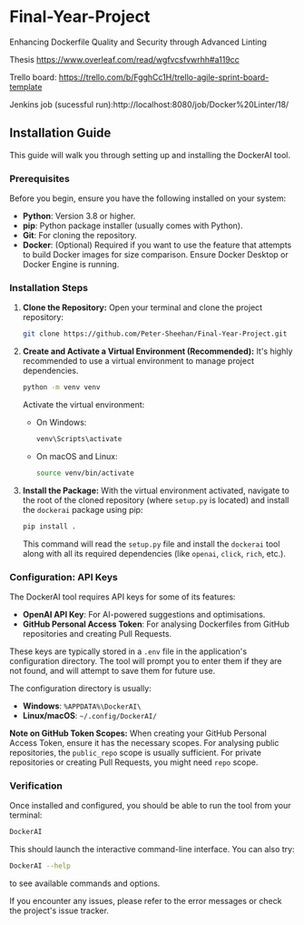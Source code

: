 # Final-Year-Project

Enhancing Dockerfile Quality and Security through Advanced Linting

Thesis https://www.overleaf.com/read/wgfvcsfvwrhh#a119cc

Trello board: https://trello.com/b/FgghCc1H/trello-agile-sprint-board-template

Jenkins job (sucessful run):http://localhost:8080/job/Docker%20Linter/18/

## Installation Guide

This guide will walk you through setting up and installing the DockerAI tool.

### Prerequisites

Before you begin, ensure you have the following installed on your system:

- **Python**: Version 3.8 or higher.
- **pip**: Python package installer (usually comes with Python).
- **Git**: For cloning the repository.
- **Docker**: (Optional) Required if you want to use the feature that attempts to build Docker images for size comparison. Ensure Docker Desktop or Docker Engine is running.

### Installation Steps

1.  **Clone the Repository:**
    Open your terminal and clone the project repository:

    ```bash
    git clone https://github.com/Peter-Sheehan/Final-Year-Project.git
    ```


2.  **Create and Activate a Virtual Environment (Recommended):**
    It's highly recommended to use a virtual environment to manage project dependencies.

    ```bash
    python -m venv venv
    ```

    Activate the virtual environment:

    - On Windows:
      ```bash
      venv\Scripts\activate
      ```
    - On macOS and Linux:
      ```bash
      source venv/bin/activate
      ```

3.  **Install the Package:**
    With the virtual environment activated, navigate to the root of the cloned repository (where `setup.py` is located) and install the `dockerai` package using pip:
    ```bash
    pip install .
    ```
    This command will read the `setup.py` file and install the `dockerai` tool along with all its required dependencies (like `openai`, `click`, `rich`, etc.).

### Configuration: API Keys

The DockerAI tool requires API keys for some of its features:

- **OpenAI API Key**: For AI-powered suggestions and optimisations.
- **GitHub Personal Access Token**: For analysing Dockerfiles from GitHub repositories and creating Pull Requests.

These keys are typically stored in a `.env` file in the application's configuration directory. The tool will prompt you to enter them if they are not found, and will attempt to save them for future use.

The configuration directory is usually:

- **Windows**: `%APPDATA%\DockerAI\`
- **Linux/macOS**: `~/.config/DockerAI/`



**Note on GitHub Token Scopes:**
When creating your GitHub Personal Access Token, ensure it has the necessary scopes. For analysing public repositories, the `public_repo` scope is usually sufficient. For private repositories or creating Pull Requests, you might need `repo` scope.

### Verification

Once installed and configured, you should be able to run the tool from your terminal:

```bash
DockerAI
```

This should launch the interactive command-line interface. You can also try:

```bash
DockerAI --help
```

to see available commands and options.

If you encounter any issues, please refer to the error messages or check the project's issue tracker.

